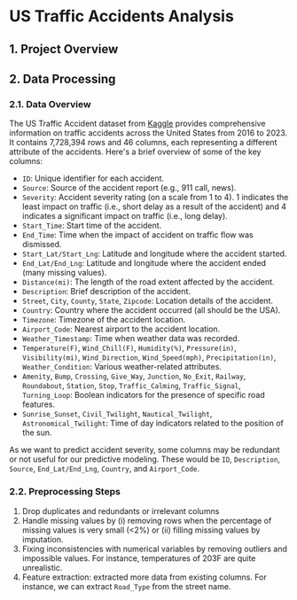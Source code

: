 # US Traffic Accidents Analysis
## 1. Project Overview
## 2. Data Processing
### 2.1. Data Overview
The US Traffic Accident dataset from [Kaggle](https://www.kaggle.com/datasets/sobhanmoosavi/us-accidents) provides comprehensive information on traffic accidents across the United States from 2016 to 2023. It contains 7,728,394 rows and 46 columns, each representing a different attribute of the accidents. Here's a brief overview of some of the key columns:

* `ID`: Unique identifier for each accident.
* `Source`: Source of the accident report (e.g., 911 call, news).
* `Severity`: Accident severity rating (on a scale from 1 to 4). 1 indicates the least impact on traffic (i.e., short delay as a result of the accident) and 4 indicates a significant impact on traffic (i.e., long delay).
* `Start_Time`: Start time of the accident.
* `End_Time`: Time when the impact of accident on traffic flow was dismissed.
* `Start_Lat/Start_Lng`: Latitude and longitude where the accident started.
* `End_Lat/End_Lng`: Latitude and longitude where the accident ended (many missing values).
* `Distance(mi)`: The length of the road extent affected by the accident.
* `Description`: Brief description of the accident.
* `Street`, `City`, `County`, `State`, `Zipcode`: Location details of the accident.
* `Country`: Country where the accident occurred (all should be the USA).
* `Timezone`: Timezone of the accident location.
* `Airport_Code`: Nearest airport to the accident location.
* `Weather_Timestamp`: Time when weather data was recorded.
* `Temperature(F)`, `Wind_Chill(F)`, `Humidity(%)`, `Pressure(in)`, `Visibility(mi)`, `Wind_Direction`, `Wind_Speed(mph)`, `Precipitation(in)`, `Weather_Condition`: Various weather-related attributes.
* `Amenity`, `Bump`, `Crossing`, `Give_Way`, `Junction`, `No_Exit`, `Railway`, `Roundabout`, `Station`, `Stop`, `Traffic_Calming`, `Traffic_Signal`, `Turning_Loop`: Boolean indicators for the presence of specific road features.
* `Sunrise_Sunset`, `Civil_Twilight`, `Nautical_Twilight`, `Astronomical_Twilight`: Time of day indicators related to the position of the sun.

As we want to predict accident severity, some columns may be redundant or not useful for our predictive modeling. These would be `ID`, `Description`, `Source`, `End_Lat/End_Lng`, `Country`, and `Airport_Code`.

### 2.2. Preprocessing Steps
1. Drop duplicates and redundants or irrelevant columns
2. Handle missing values by (i) removing rows when the percentage of missing values is very small (<2%) or (ii) filling missing values by imputation.
3. Fixing inconsistencies with numerical variables by removing outliers and impossible values. For instance, temperatures of 203F are quite unrealistic.
4. Feature extraction: extracted more data from existing columns. For instance, we can extract `Road_Type` from the street name.
